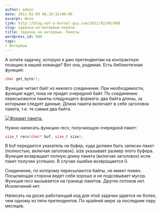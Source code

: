 ```yaml
---
author: admin
date: 2011-02-09 06:10:31+00:00
excerpt: None
link: http://blog.not-a-kernel-guy.com/2011/02/08/980
slug: задачка-на-интервью-пакеты
title: Задачка на интервью. Пакеты
wordpress_id: 980
tags:
- Интервью
---
```


А хотите задачку, которую я даю претендентам на контрактную позицию в нашей команде? Вот она, родимая. Есть библиотечная функция:

```cpp
char get_byte();
```

Функция читает байт из некоего соединения. При необходимости, функция ждет, пока не придет очередной байт. По соединению пересылаются пакеты следующего формата: два байта длины, за которыми следует данные. Длина пакета включает в себя заголовок пакета, т.е. те самые два байта.

[![Формат пакета.](/2011/02/packet_format.jpg)](/2011/02/packet_format.jpg)

Нужно написать функцию recv, получающую очередной пакет:

```cpp
size_t recv(char* buf, size_t size);
```

В buf передается указатель на буфер, куда должен быть записан пакет (полностью, включая заголовок). size указывает размер этого буфера. Функция возвращает полную длину пакета (включая заголовок) если пакет получен успешно. В случае ошибки возвращается 0.

Соединение, по которому пересылаются байты, не имеет помех. Посылающая сторона ведет себя хорошо и не подсовывает мусор. Функция recv вызывается на границе пакетов. Других потоков нет. Исключений нет.

Написать на доске работающий код для этой задачки удается не более, чем одному из пяти претендентов. По крайней мере за последние пару месяцев.
